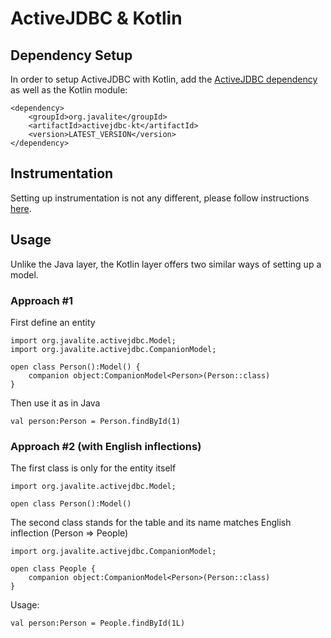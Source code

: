 <div class="page-header">
   <h1>ActiveJDBC & Kotlin</h1>
</div>


## Dependency Setup

In order to setup ActiveJDBC with Kotlin, add the [ActiveJDBC dependency](/activejdbc#getting-the-latest-version) 
as well as the Kotlin module: 

~~~~ {.xml}
<dependency>
    <groupId>org.javalite</groupId>
    <artifactId>activejdbc-kt</artifactId>
    <version>LATEST_VERSION</version>
</dependency>
~~~~

## Instrumentation

Setting up instrumentation is not any different, please follow instructions [here](instrumentation). 


## Usage

Unlike the Java layer, the Kotlin layer offers two similar ways of setting up a model.


### Approach #1

First define an entity

~~~~ {.java}
import org.javalite.activejdbc.Model;
import org.javalite.activejdbc.CompanionModel;

open class Person():Model() {
    companion object:CompanionModel<Person>(Person::class)
}
~~~~


Then use it as in Java

~~~~ {.java}
val person:Person = Person.findById(1)
~~~~


### Approach #2 (with English inflections)

The first class is only for the entity itself

~~~~ {.java}
import org.javalite.activejdbc.Model;

open class Person():Model()
~~~~



The second class stands for the table and its name matches English inflection (Person => People)

~~~~ {.java}
import org.javalite.activejdbc.CompanionModel;

open class People {
    companion object:CompanionModel<Person>(Person::class)
}
~~~~

Usage: 

~~~~ {.java}
val person:Person = People.findById(1L)
~~~~
